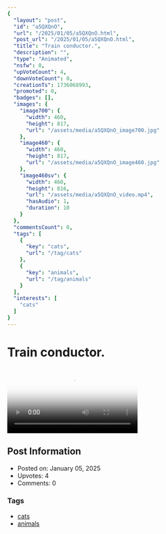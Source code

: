 ```yaml
---
{
  "layout": "post",
  "id": "a5QXQnO",
  "url": "/2025/01/05/a5QXQnO.html",
  "post_url": "/2025/01/05/a5QXQnO.html",
  "title": "Train conductor.",
  "description": "",
  "type": "Animated",
  "nsfw": 0,
  "upVoteCount": 4,
  "downVoteCount": 0,
  "creationTs": 1736068993,
  "promoted": 0,
  "badges": [],
  "images": {
    "image700": {
      "width": 460,
      "height": 817,
      "url": "/assets/media/a5QXQnO_image700.jpg"
    },
    "image460": {
      "width": 460,
      "height": 817,
      "url": "/assets/media/a5QXQnO_image460.jpg"
    },
    "image460sv": {
      "width": 460,
      "height": 816,
      "url": "/assets/media/a5QXQnO_video.mp4",
      "hasAudio": 1,
      "duration": 10
    }
  },
  "commentsCount": 0,
  "tags": [
    {
      "key": "cats",
      "url": "/tag/cats"
    },
    {
      "key": "animals",
      "url": "/tag/animals"
    }
  ],
  "interests": [
    "cats"
  ]
}
---
```


# Train conductor.

<video controls playsinline loop poster="/assets/media/a5QXQnO_image460.jpg">
  <source src="/assets/media/a5QXQnO_video.mp4" type="video/mp4">
  Your browser does not support the video tag.
</video>

## Post Information

- Posted on: January 05, 2025
- Upvotes: 4
- Comments: 0

### Tags

- [cats](/tag/cats)
- [animals](/tag/animals)
